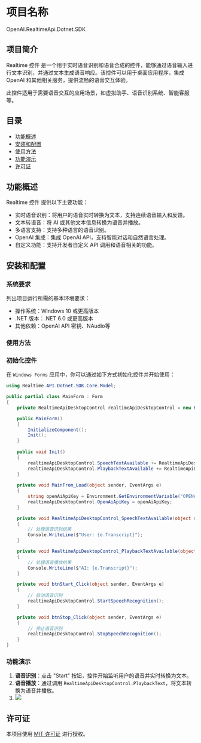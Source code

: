 # 项目名称
OpenAI.RealtimeApi.Dotnet.SDK

## 项目简介

Realtime 控件 是一个用于实时语音识别和语音合成的控件，能够通过语音输入进行文本识别，并通过文本生成语音响应。该控件可以用于桌面应用程序，集成 OpenAI 和其他相关服务，提供流畅的语音交互体验。

此控件适用于需要语音交互的应用场景，如虚拟助手、语音识别系统、智能客服等。

## 目录

- [功能概述](#功能概述)
- [安装和配置](#安装和配置)
- [使用方法](#使用方法)
- [功能演示](#功能演示)
- [许可证](#许可证)

## 功能概述

Realtime 控件 提供以下主要功能：

- 实时语音识别：将用户的语音实时转换为文本，支持连续语音输入和反馈。
- 文本转语音：将 AI 或其他文本信息转换为语音并播放。
- 多语言支持：支持多种语言的语音识别。
- OpenAI 集成：集成 OpenAI API，支持智能对话和自然语言处理。
- 自定义功能：支持开发者自定义 API 调用和语音相关的功能。

## 安装和配置

### 系统要求

列出项目运行所需的基本环境要求：

- 操作系统：Windows 10 或更高版本
- .NET 版本：.NET 6.0 或更高版本
- 其他依赖：OpenAI API 密钥、NAudio等

### 使用方法

### 初始化控件

在 `Windows Forms` 应用中，你可以通过如下方式初始化控件并开始使用：

```c#
using Realtime.API.Dotnet.SDK.Core.Model;

public partial class MainForm : Form
{
    private RealtimeApiDesktopControl realtimeApiDesktopControl = new RealtimeApiDesktopControl();

    public MainForm()
    {
        InitializeComponent();
        Init();
    }
    
    public void Init()
    {
        realtimeApiDesktopControl.SpeechTextAvailable += RealtimeApiDesktopControl_SpeechTextAvailable;
        realtimeApiDesktopControl.PlaybackTextAvailable += RealtimeApiDesktopControl_PlaybackTextAvailable;
    }
    
    private void MainFrom_Load(object sender, EventArgs e)
	{
    	string openAiApiKey = Environment.GetEnvironmentVariable("OPENAI_API_KEY") ?? "";
    	realtimeApiDesktopControl.OpenAiApiKey = openAiApiKey;
	}

    private void RealtimeApiDesktopControl_SpeechTextAvailable(object sender, TranscriptEventArgs e)
    {
        // 处理语音识别结果
        Console.WriteLine($"User: {e.Transcript}");
    }

    private void RealtimeApiDesktopControl_PlaybackTextAvailable(object sender, TranscriptEventArgs e)
    {
        // 处理语音播放结果
        Console.WriteLine($"AI: {e.Transcript}");
    }

    private void btnStart_Click(object sender, EventArgs e)
    {
        // 启动语音识别
        realtimeApiDesktopControl.StartSpeechRecognition();
    }

    private void btnStop_Click(object sender, EventArgs e)
    {
        // 停止语音识别
        realtimeApiDesktopControl.StopSpeechRecognition();
    }
}

```

### 功能演示

1. **语音识别**：点击 "Start" 按钮，控件开始监听用户的语音并实时转换为文本。
2. **语音播放**：通过调用 `RealtimeApiDesktopControl.PlaybackText`，将文本转换为语音并播放。
3. ![](C:\Users\15720\Desktop\sample.png)



## 许可证

本项目使用 [MIT 许可证](LICENSE) 进行授权。